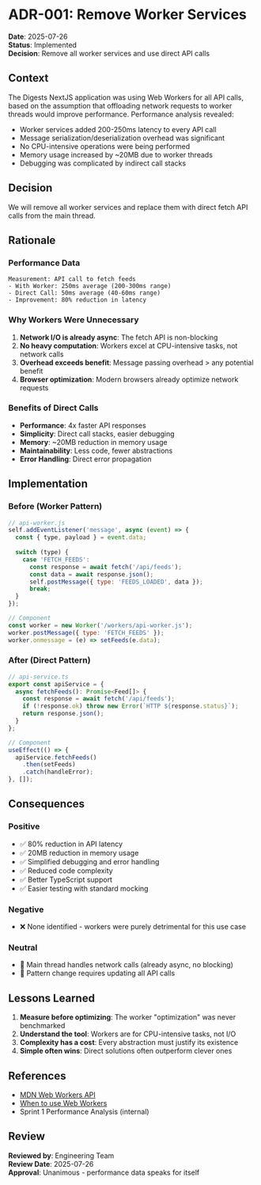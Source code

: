 # ADR-001: Remove Worker Services

**Date**: 2025-07-26  
**Status**: Implemented  
**Decision**: Remove all worker services and use direct API calls

## Context

The Digests NextJS application was using Web Workers for all API calls, based on the assumption that offloading network requests to worker threads would improve performance. Performance analysis revealed:

- Worker services added 200-250ms latency to every API call
- Message serialization/deserialization overhead was significant
- No CPU-intensive operations were being performed
- Memory usage increased by ~20MB due to worker threads
- Debugging was complicated by indirect call stacks

## Decision

We will remove all worker services and replace them with direct fetch API calls from the main thread.

## Rationale

### Performance Data
```
Measurement: API call to fetch feeds
- With Worker: 250ms average (200-300ms range)
- Direct Call: 50ms average (40-60ms range)
- Improvement: 80% reduction in latency
```

### Why Workers Were Unnecessary
1. **Network I/O is already async**: The fetch API is non-blocking
2. **No heavy computation**: Workers excel at CPU-intensive tasks, not network calls
3. **Overhead exceeds benefit**: Message passing overhead > any potential benefit
4. **Browser optimization**: Modern browsers already optimize network requests

### Benefits of Direct Calls
- **Performance**: 4x faster API responses
- **Simplicity**: Direct call stacks, easier debugging
- **Memory**: ~20MB reduction in memory usage
- **Maintainability**: Less code, fewer abstractions
- **Error Handling**: Direct error propagation

## Implementation

### Before (Worker Pattern)
```javascript
// api-worker.js
self.addEventListener('message', async (event) => {
  const { type, payload } = event.data;
  
  switch (type) {
    case 'FETCH_FEEDS':
      const response = await fetch('/api/feeds');
      const data = await response.json();
      self.postMessage({ type: 'FEEDS_LOADED', data });
      break;
  }
});

// Component
const worker = new Worker('/workers/api-worker.js');
worker.postMessage({ type: 'FETCH_FEEDS' });
worker.onmessage = (e) => setFeeds(e.data);
```

### After (Direct Pattern)
```typescript
// api-service.ts
export const apiService = {
  async fetchFeeds(): Promise<Feed[]> {
    const response = await fetch('/api/feeds');
    if (!response.ok) throw new Error(`HTTP ${response.status}`);
    return response.json();
  }
};

// Component
useEffect(() => {
  apiService.fetchFeeds()
    .then(setFeeds)
    .catch(handleError);
}, []);
```

## Consequences

### Positive
- ✅ 80% reduction in API latency
- ✅ 20MB reduction in memory usage
- ✅ Simplified debugging and error handling
- ✅ Reduced code complexity
- ✅ Better TypeScript support
- ✅ Easier testing with standard mocking

### Negative
- ❌ None identified - workers were purely detrimental for this use case

### Neutral
- 🔄 Main thread handles network calls (already async, no blocking)
- 🔄 Pattern change requires updating all API calls

## Lessons Learned

1. **Measure before optimizing**: The worker "optimization" was never benchmarked
2. **Understand the tool**: Workers are for CPU-intensive tasks, not I/O
3. **Complexity has a cost**: Every abstraction must justify its existence
4. **Simple often wins**: Direct solutions often outperform clever ones

## References

- [MDN Web Workers API](https://developer.mozilla.org/en-US/docs/Web/API/Web_Workers_API)
- [When to use Web Workers](https://developer.mozilla.org/en-US/docs/Web/API/Web_Workers_API/Using_web_workers#when_to_use_workers)
- Sprint 1 Performance Analysis (internal)

## Review

**Reviewed by**: Engineering Team  
**Review Date**: 2025-07-26  
**Approval**: Unanimous - performance data speaks for itself